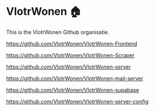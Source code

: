 # VlotrWonen 🏠
This is the VlotrWonen Github organisatie.

https://github.com/VlotrWonen/VlotrWonen-Frontend

https://github.com/VlotrWonen/VlotrWonen-Scraper

https://github.com/VlotrWonen/VlotrWonen-server

https://github.com/VlotrWonen/VlotrWonen-mail-server

https://github.com/VlotrWonen/VlotrWonen-supabase

https://github.com/VlotrWonen/VlotrWonen-server-config


<!--

**Here are some ideas to get you started:**

🙋‍♀️ A short introduction - what is your organization all about?
🌈 Contribution guidelines - how can the community get involved?
👩‍💻 Useful resources - where can the community find your docs? Is there anything else the community should know?
🍿 Fun facts - what does your team eat for breakfast?
🧙 Remember, you can do mighty things with the power of [Markdown](https://docs.github.com/github/writing-on-github/getting-started-with-writing-and-formatting-on-github/basic-writing-and-formatting-syntax)
-->
